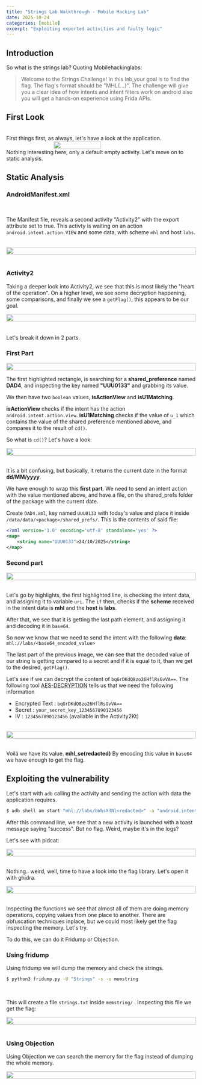 ```yaml
---
title: "Strings Lab Walkthrough - Mobile Hacking Lab"
date: 2025-10-24
categories: [mobile]
excerpt: "Exploiting exported activities and faulty logic"
---
```



## Introduction
So what is the strings lab? Quoting Mobilehackinglabs:
> Welcome to the Strings Challenge! In this lab,your goal is to find the flag. The flag's format should be "MHL{...}". The challenge will give you a clear idea of how intents and intent filters work on android also you will get a hands-on experience using Frida APIs.


## First Look
<br>
First things first, as always, let's have a look at the application.
<br>
<div style="display: flex; justify-content: center;">
    <img src="../images/strings/strings_activity.png" width="50%">
</div>
Nothing interesting here, only a default empty activity. Let's move on to static analysis.

## Static Analysis
### AndroidManifest.xml
<br>

The Manifest file, reveals a second activity "Activity2" with the export attribute set to true.
This activty is waiting on an action `android.intent.action.VIEW` and some data, with scheme `mhl` and host `labs`.

<br>
<div style="display: flex; justify-content: center;">
    <img src="../images/strings/manifest.png" width="100%">
</div>
<br>

### Activity2

Taking a deeper look into Activity2, we see that this is most likely the "heart of the operation".
On a higher level, we see some decryption happening, some comparisons, and finally we see a `getFlag()`, this appears to be our goal.

<div style="display: flex; justify-content: center;">
    <img src="../images/strings/activity2.png" width="100%">
</div>
<br> 
<br>
Let's break it down in 2 parts.

### **First Part**

<div style="display: flex; justify-content: center;">
    <img src="../images/strings/firstPart.png" width="100%">
</div>

The first highlighted rectangle, is searching for a **shared_preference** named **DAD4**, and inspecting the key named **"UUU0133"** and grabbing its value.
<br>

We then have two `boolean` values, **isActionView** and **isU1Matching**.

**isActionView** checks if the intent has the action `android.intent.action.view`.
 **isU1Matching** checks if the value of `u_1` which contains the value of the shared preference mentioned above, and compares it to the result of `cd()`.
 <br>

 So what is `cd()`?
 Let's have a look:

<div style="display: flex; justify-content: center;">
    <img src="../images/strings/sdf.png" width="100%">
</div>
<br>

It is a bit confusing, but basically, it returns the current date in the format **dd/MM/yyyy**.

We have enough to wrap this **first part**.
We need to send an intent action with the value mentioned above, and have a file, on the shared_prefs folder of the package with the current date.
<br>

Create `DAD4.xml`, key named `UUU0133` with today's value and place it inside `/data/data/<package>/shared_prefs/`.
This is the contents of said file:
```xml
<?xml version='1.0' encoding='utf-8' standalone='yes' ?>
<map>
	<string name="UUU0133">24/10/2025</string>
</map>
```

### **Second part**

<div style="display: flex; justify-content: center;">
    <img src="../images/strings/secondPart.png" width="100%">
</div>
<br>

Let's go by highlights, the first highlighted line, is checking the intent data, and assigning it to variable `uri`.
The `if` then, checks if the **scheme** received in the intent data is **mhl** and the **host** is **labs**.
<br>

After that, we see that it is getting the last path element, and assigning it and decoding it in `base64`.
<br>

So now we know that we need to send the intent with the following **data**:
`mhl://labs/<base64_encoded_value>`
<br>

The last part of the previous image, we can see that the decoded value of our string is getting compared to a secret and if it is equal to it, than we get to the desired, `getFlag()`.
<br>

Let's see if we can decrypt the content of `bqGrDKdQ8zo26HflRsGvVA==`.
The following tool [AES-DECRYPTION](https://www.devglan.com/online-tools/aes-encryption-decryption) tells us that we need the following information
- Encrypted Text : `bqGrDKdQ8zo26HflRsGvVA==`
- Secret : `your_secret_key_1234567890123456`
- IV : `1234567890123456` (available in the Activity2Kt)
<br>

<div style="display: flex; justify-content: center;">
    <img src="../images/strings/aes_decrypt.png" width="100%">
</div>
<br>

Voilá we have its value. **mhl_se(redacted)**
By encoding this value in `base64` we have enough to get the flag.


## Exploiting the vulnerability

Let's start with `adb` calling the activity and sending the action with data the application requires.

```bash
$ adb shell am start "mhl://labs/bWhsX3Nl<redacted>" -a "android.intent.action.VIEW" -c "android.intent.category.DEFAULT" com.mobilehackinglab.challenge/.Activity2
```

After this command line, we see that a new activity is launched with a toast message saying "success". But no flag. Weird, maybe it's in the logs?
<br>

Let's see with pidcat:
<div style="display: flex; justify-content: center;">
    <img src="../images/strings/pidcat.png" width="100%">
</div>
<br>

Nothing.. weird, well, time to have a look into the flag library.
Let's open it with ghidra.
<div style="display: flex; justify-content: center;">
    <img src="../images/strings/ghidra.png" width="100%">
</div>
<br>

Inspecting the functions we see that almost all of them are doing memory operations, copying values from one place to another. There are obfuscation techniques inplace, but we could most likely get the flag inspecting the memory. Let's try.

To do this, we can do it Fridump or Objection.
### Using fridump

Using fridump we will dump the memory and check the strings.

```bash
$ python3 fridump.py -U "Strings" -s -o memstring
```
<br>

This will create a file `strings.txt` inside `memstring/` .
Inspecting this file we get the flag:
<div style="display: flex; justify-content: center;">
    <img src="../images/strings/fridump.png" width="100%">
</div>
<br>

### Using Objection

Using Objection we can search the memory for the flag instead of dumping the whole memory.
<div style="display: flex; justify-content: center;">
    <img src="../images/strings/objection.png" width="100%">
</div>
<br>
